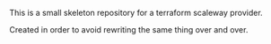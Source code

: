 This is a small skeleton repository for a terraform scaleway provider. 

Created in order to avoid rewriting the same thing over and over. 
